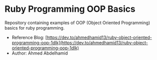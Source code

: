 # Ruby Programming OOP Basics

Repository containing examples of OOP (Object Oriented Programming) basics for ruby programming.


* Reference Blog: [https://dev.to/ahmedhamid13/ruby-object-oriented-programming-oop-1dlk](https://dev.to/ahmedhamid13/ruby-object-oriented-programming-oop-1dlk)
* Author: Ahmed Abdelhamid